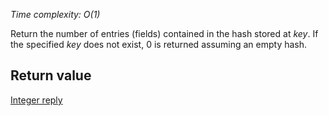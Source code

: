 

_Time complexity: O(1)_

Return the number of entries (fields) contained in the hash stored at _key_. If the specified _key_ does not exist, 0 is returned assuming an empty hash.

## Return value

[Integer reply][1]



[1]: /p/redis/wiki/ReplyTypes
